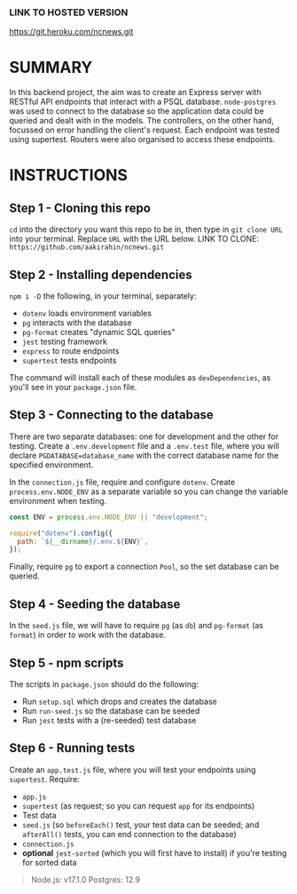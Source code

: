 ### LINK TO HOSTED VERSION

https://git.heroku.com/ncnews.git

# SUMMARY

In this backend project, the aim was to create an Express server with RESTful API endpoints that interact with a PSQL database. `node-postgres` was used to connect to the database so the application data could be queried and dealt with in the models. The controllers, on the other hand, focussed on error handling the client's request. Each endpoint was tested using supertest. Routers were also organised to access these endpoints.

# INSTRUCTIONS

## Step 1 - Cloning this repo

`cd` into the directory you want this repo to be in, then type in `git clone URL` into your terminal. Replace `URL` with the URL below.
LINK TO CLONE: `https://github.com/aakirahin/ncnews.git`

## Step 2 - Installing dependencies

`npm i -D` the following, in your terminal, separately:

- `dotenv` loads environment variables
- `pg` interacts with the database
- `pg-format` creates "dynamic SQL queries"
- `jest` testing framework
- `express` to route endpoints
- `supertest` tests endpoints

The command will install each of these modules as `devDependencies`, as you'll see in your `package.json` file.

## Step 3 - Connecting to the database

There are two separate databases: one for development and the other for testing. Create a `.env.development` file and a `.env.test` file, where you will declare `PGDATABASE=database_name` with the correct database name for the specified environment.

In the `connection.js` file, require and configure `dotenv`. Create `process.env.NODE_ENV` as a separate variable so you can change the variable environment when testing.

```js
const ENV = process.env.NODE_ENV || "development";

require("dotenv").config({
  path: `${__dirname}/.env.${ENV}`,
});
```

Finally, require `pg` to export a connection `Pool`, so the set database can be queried.

## Step 4 - Seeding the database

In the `seed.js` file, we will have to require `pg` (as `db`) and `pg-format` (as `format`) in order to work with the database.

## Step 5 - npm scripts

The scripts in `package.json` should do the following:

- Run `setup.sql` which drops and creates the database
- Run `run-seed.js` so the database can be seeded
- Run `jest` tests with a (re-seeded) test database

## Step 6 - Running tests

Create an `app.test.js` file, where you will test your endpoints using `supertest`. Require:

- `app.js`
- `supertest` (as request; so you can request `app` for its endpoints)
- Test data
- `seed.js` (so `beforeEach()` test, your test data can be seeded; and `afterAll()` tests, you can end connection to the database)
- `connection.js`
- **optional** `jest-sorted` (which you will first have to install) if you're testing for sorted data

> Node.js: v17.1.0
> Postgres: 12.9
